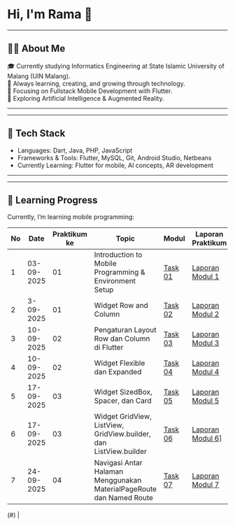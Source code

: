 # Hi, I'm Rama 👋

---
##  👨‍🎓 About Me
🎓 Currently studying Informatics Engineering at State Islamic University of Malang (UIN Malang).  
🌱 Always learning, creating, and growing through technology.  
📱 Focusing on Fullstack Mobile Development with Flutter.  
🤖 Exploring Artificial Intelligence & Augmented Reality. 

---

---
##  🚀 Tech Stack
- Languages: Dart, Java, PHP, JavaScript  
- Frameworks & Tools: Flutter, MySQL, Git, Android Studio, Netbeans
- Currently Learning: Flutter for mobile, AI concepts, AR development

---

---
##  📘 Learning Progress

Currently, I’m learning mobile programming:



| No | Date       | Praktikum ke | Topic                                      | Modul	     | Laporan Praktikum     |
|----|------------|---------|--------------------------------------------|------------|----------|
| 1  | 03-09-2025 | 01      | Introduction to Mobile Programming & Environment Setup | [Task 01](https://github.com/Ezra21ID/Modul-1.git ) | [Laporan Modul 1]([https://drive.google.com/file/d/1D9olQua29sb94bNs12HwqaTo6hYwVpIp/view?usp=sharing](https://drive.google.com/drive/folders/1a3qby9u80Vn8tGtnisAtfDYPowj1jDpX?usp=sharing)) |
| 2  | 3-09-2025 | 01      | Widget Row and Column       | [Task 02]([https://github.com/Ezra21ID/modul-2.git ) | [Laporan Modul 2](https://drive.google.com/file/d/1M4utnTtmWTm16zQrg5nJ99xhgj0aTZwK/view?usp=sharing](https://drive.google.com/drive/folders/1a3qby9u80Vn8tGtnisAtfDYPowj1jDpX?usp=sharing)) |
| 3  | 10-09-2025 | 02      | Pengaturan Layout Row dan Column di Flutter       | [Task 03](https://github.com/Ezra21ID/modul-3.git ) | [Laporan Modul 3](https://drive.google.com/file/d/1_pOsf7boWFPybRHWx-buge0mw7YJB7rg/view?usp=sharing](https://drive.google.com/drive/folders/1a3qby9u80Vn8tGtnisAtfDYPowj1jDpX?usp=sharing)) |
| 4  | 10-09-2025 | 02      | Widget Flexible dan Expanded        | [Task 04](https://github.com/Ezra21ID/modul-4.git) | [Laporan Modul 4]([https://drive.google.com/file/d/1A-PG9e4nZhGNT3kKGOoerxYbF9C2bYsx/view?usp=sharing](https://drive.google.com/drive/folders/1a3qby9u80Vn8tGtnisAtfDYPowj1jDpX?usp=sharing)) |
| 5  | 17-09-2025 | 03      | Widget SizedBox, Spacer, dan Card       | [Task 05](https://github.com/Ezra21ID/modul-5.git) | [Laporan Modul 5]([https://drive.google.com/file/d/12PsEWhgro4Q05cox-y8wDUfYC7BH_LJO/view?usp=sharing](https://drive.google.com/drive/folders/1a3qby9u80Vn8tGtnisAtfDYPowj1jDpX?usp=sharing)) |
| 6  | 17-09-2025 | 03     | Widget GridView, ListView, GridView.builder, dan ListView.builder        | [Task 06](https://github.com/Ezra21ID/modul-6.git) | [Laporan Modul 6](https://drive.google.com/drive/folders/1a3qby9u80Vn8tGtnisAtfDYPowj1jDpX?usp=sharing)]
| 7  | 24-09-2025 | 04     | Navigasi Antar Halaman Menggunakan MaterialPageRoute dan Named Route        | [Task 07](https://github.com/Ezra21ID/UTS.git) | [Laporan Modul 7](https://drive.google.com/drive/folders/1a3qby9u80Vn8tGtnisAtfDYPowj1jDpX?usp=sharing)

(#) |
